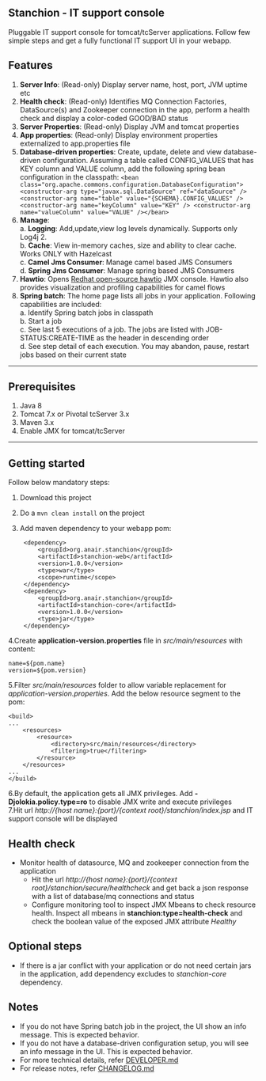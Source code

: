 Stanchion - IT support console
---
Pluggable IT support console for tomcat/tcServer applications. Follow few simple steps and get a fully functional IT support UI in your webapp.

Features
--- 
1. __Server Info__: (Read-only) Display server name, host, port, JVM uptime etc
2. __Health check__: (Read-only) Identifies MQ Connection Factories, DataSource(s) and Zookeeper connection in the app, perform a health check and display a color-coded GOOD/BAD status
3. __Server Properties__: (Read-only) Display JVM and tomcat properties 
4. __App properties__: (Read-only) Display environment properties externalized to app.properties file 
5. __Database-driven properties__: Create, update, delete and view database-driven configuration. Assuming a table called CONFIG_VALUES that has KEY column and VALUE column, add the following spring bean configuration in the classpath:
	`<bean class="org.apache.commons.configuration.DatabaseConfiguration"> <constructor-arg type="javax.sql.DataSource" ref="dataSource" /> <constructor-arg name="table" value="{SCHEMA}.CONFIG_VALUES" /> <constructor-arg name="keyColumn" value="KEY" /> <constructor-arg name="valueColumn" value="VALUE" /></bean>`
6. __Manage__:      
	a. __Logging__: Add,update,view log levels dynamically. Supports only Log4j 2.              
	b. __Cache__: View in-memory caches, size and ability to clear cache. Works ONLY with Hazelcast         
	c. __Camel Jms Consumer__: Manage camel based JMS Consumers                     
	d. __Spring Jms Consumer__: Manage spring based JMS Consumers          
7. __Hawtio__: Opens [Redhat open-source hawtio](http://hawt.io) JMX console. Hawtio also provides visualization and profiling capabilities for camel flows     
8. __Spring batch__: The home page lists all jobs in your application. Following capabilities are included:        
	a. Identify Spring batch jobs in classpath          
	b. Start a job       
	c.	See last 5 executions of a job. The jobs are listed with JOB-STATUS:CREATE-TIME as the header in descending order       
	d. See step detail of each execution. You may abandon, pause, restart jobs based on their current state        


---
Prerequisites
---
1. Java 8
2. Tomcat 7.x or Pivotal tcServer 3.x
3. Maven 3.x
4. Enable JMX for tomcat/tcServer


---
Getting started
----
Follow below mandatory steps: 
1. Download this project
2. Do a `mvn clean install` on the project
3. Add maven dependency to your webapp pom:

		<dependency>
			<groupId>org.anair.stanchion</groupId>
			<artifactId>stanchion-web</artifactId>
			<version>1.0.0</version>
			<type>war</type>
			<scope>runtime</scope>
		</dependency> 
		<dependency>
			<groupId>org.anair.stanchion</groupId>
			<artifactId>stanchion-core</artifactId>
			<version>1.0.0</version>
			<type>jar</type>
		</dependency> 


4.Create __application-version.properties__ file in _src/main/resources_ with content:

	name=${pom.name}
	version=${pom.version}
           
5.Filter _src/main/resources_ folder to allow variable replacement for _application-version.properties_. Add the below resource segment to the pom:

	<build>
	...
		<resources>
			<resource>
				<directory>src/main/resources</directory>
				<filtering>true</filtering>
			</resource>
		</resources>
	...
	</build>	

6.By default, the application gets all JMX privileges. Add __-Djolokia.policy.type=ro__ to disable JMX write and execute privileges     
7.Hit url _http://{host name}:{port}/{context root}/stanchion/index.jsp_ and IT support console will be displayed

Health check
---
- Monitor health of datasource, MQ and zookeeper connection from the application
	- Hit the url _http://{host name}:{port}/{context root}/stanchion/secure/healthcheck_ and get back a json response with a list of database/mq connections and status
	- Configure monitoring tool to inspect JMX Mbeans to check resource health. Inspect all mbeans in __stanchion:type=health-check__ and check the boolean value of the exposed JMX attribute _Healthy_

Optional steps
---
- If there is a jar conflict with your application or do not need certain jars in the application, add dependency excludes to _stanchion-core_ dependency.

Notes
---
- If you do not have Spring batch job in the project, the UI show an info message. This is expected behavior.
- If you do not have a database-driven configuration setup, you will see an info message in the UI. This is expected behavior.
- For more technical details, refer [DEVELOPER.md](DEVELOPER.md) 
- For release notes, refer [CHANGELOG.md](CHANGELOG.md)

